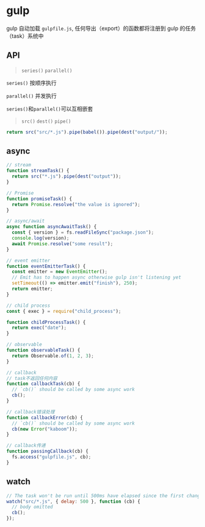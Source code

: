 # gulp

gulp 自动加载 `gulpfile.js`, 任何导出（export）的函数都将注册到 gulp 的任务（task）系统中

## API

> `series()` `parallel()`

`series()` 按顺序执行

`parallel()` 并发执行

`series()`和`parallel()`可以互相嵌套

> `src()` `dest()` `pipe()`

```js
return src("src/*.js").pipe(babel()).pipe(dest("output/"));
```

## async

```js
// stream
function streamTask() {
  return src("*.js").pipe(dest("output"));
}

// Promise
function promiseTask() {
  return Promise.resolve("the value is ignored");
}

// async/await
async function asyncAwaitTask() {
  const { version } = fs.readFileSync("package.json");
  console.log(version);
  await Promise.resolve("some result");
}

// event emitter
function eventEmitterTask() {
  const emitter = new EventEmitter();
  // Emit has to happen async otherwise gulp isn't listening yet
  setTimeout(() => emitter.emit("finish"), 250);
  return emitter;
}

// child process
const { exec } = require("child_process");

function childProcessTask() {
  return exec("date");
}

// observable
function observableTask() {
  return Observable.of(1, 2, 3);
}

// callback
// task不返回任何内容
function callbackTask(cb) {
  // `cb()` should be called by some async work
  cb();
}

// callback错误处理
function callbackError(cb) {
  // `cb()` should be called by some async work
  cb(new Error("kaboom"));
}

// callback传递
function passingCallback(cb) {
  fs.access("gulpfile.js", cb);
}
```

## watch

```js
// The task won't be run until 500ms have elapsed since the first change
watch("src/*.js", { delay: 500 }, function (cb) {
  // body omitted
  cb();
});
```
